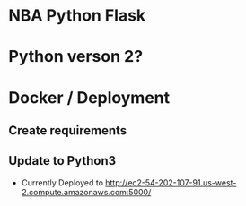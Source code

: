 # NBA Python Flask
# Python verson 2?
# Docker / Deployment
## Create requirements

## Update to Python3
- Currently Deployed to http://ec2-54-202-107-91.us-west-2.compute.amazonaws.com:5000/